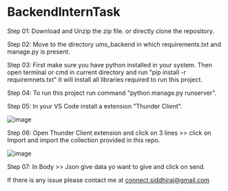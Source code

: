 # BackendInternTask

Step 01: Download and Unzip the zip file. or directly clone the repository.

Step 02: Move to the directory ums_backend in which requirements.txt and manage.py is present.

Step 03: First make sure you have python installed in your system. Then open terminal or cmd in current directory and run "pip install -r requiremnets.txt" it will install all libraries required to run this project.

Step 04: To run this project run command "python manage.py runserver".

Step 05: In your VS Code install a extension "Thunder Client".

![image](https://github.com/Kolwankar-Siddhiraj/BackendInternTask/assets/88200767/1fff7637-8489-441e-ab57-d794ebeba520)

Step 06: Open Thunder Client extension and click on 3 lines >> click on Import and import the collection provided in this repo.

![image](https://github.com/Kolwankar-Siddhiraj/BackendInternTask/assets/88200767/c48e94fd-f0e7-4015-87e1-83fa106e06fa)

Step 07: In Body >> Json give data yo want to give and click on send.


If there is any issue please contact me at connect.siddhiraj@gmail.com
